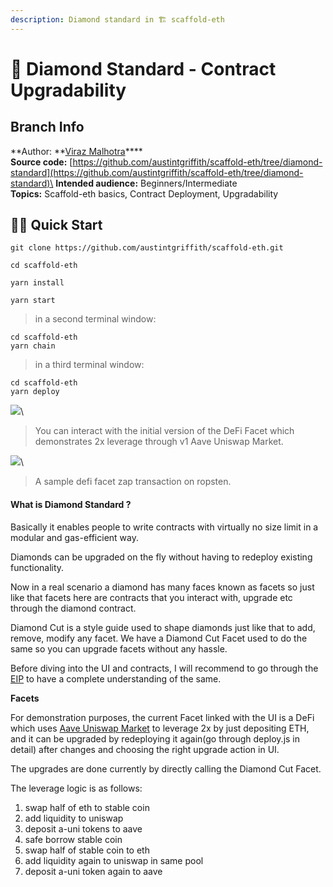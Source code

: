 ```yaml
---
description: Diamond standard in 🏗 scaffold-eth
---
```


# 💎 Diamond Standard - Contract Upgradability

## Branch Info

**Author: **[Viraz Malhotra](https://github.com/viraj124)****\
**Source code:** [https://github.com/austintgriffith/scaffold-eth/tree/diamond-standard](https://github.com/austintgriffith/scaffold-eth/tree/diamond-standard)\
**Intended audience:** Beginners/Intermediate\
**Topics:** Scaffold-eth basics, Contract Deployment, Upgradability

## 🏃‍♀️ Quick Start

```
git clone https://github.com/austintgriffith/scaffold-eth.git

cd scaffold-eth
```

```
yarn install
```

```
yarn start
```

> in a second terminal window:

```
cd scaffold-eth
yarn chain
```

> in a third terminal window:

```
cd scaffold-eth
yarn deploy
```

[![](https://camo.githubusercontent.com/6482a1d9e5feb383b02b27fbdea94b30ec643e8438386983e55d43b4b698fca0/68747470733a2f2f692e696d6775722e636f6d2f6353304b4854612e706e67)](https://camo.githubusercontent.com/6482a1d9e5feb383b02b27fbdea94b30ec643e8438386983e55d43b4b698fca0/68747470733a2f2f692e696d6775722e636f6d2f6353304b4854612e706e67)\


> You can interact with the initial version of the DeFi Facet which demonstrates 2x leverage through v1 Aave Uniswap Market.

[![](https://camo.githubusercontent.com/587e09edaf79e22911049ce164240cb930cc5ef6c95d251187c2086f14023838/68747470733a2f2f692e696d6775722e636f6d2f3264466f307a332e706e67)](https://camo.githubusercontent.com/587e09edaf79e22911049ce164240cb930cc5ef6c95d251187c2086f14023838/68747470733a2f2f692e696d6775722e636f6d2f3264466f307a332e706e67)\


> A sample defi facet zap transaction on ropsten.

#### What is Diamond Standard ?

Basically it enables people to write contracts with virtually no size limit in a modular and gas-efficient way.

Diamonds can be upgraded on the fly without having to redeploy existing functionality.

Now in a real scenario a diamond has many faces known as facets so just like that facets here are contracts that you interact with, upgrade etc through the diamond contract.

Diamond Cut is a style guide used to shape diamonds just like that to add, remove, modify any facet. We have a Diamond Cut Facet used to do the same so you can upgrade facets without any hassle.

Before diving into the UI and contracts, I will recommend to go through the [EIP](https://eips.ethereum.org/EIPS/eip-2535) to have a complete understanding of the same.

**Facets**

For demonstration purposes, the current Facet linked with the UI is a DeFi which uses [Aave Uniswap Market](https://docs.aave.com/developers/v/1.0/deployed-contracts/uniswap-market) to leverage 2x by just depositing ETH, and it can be upgraded by redeploying it again(go through deploy.js in detail) after changes and choosing the right upgrade action in UI.

The upgrades are done currently by directly calling the Diamond Cut Facet.

The leverage logic is as follows:

1. swap half of eth to stable coin
2. add liquidity to uniswap
3. deposit a-uni tokens to aave
4. safe borrow stable coin
5. swap half of stable coin to eth
6. add liquidity again to uniswap in same pool
7. deposit a-uni token again to aave
